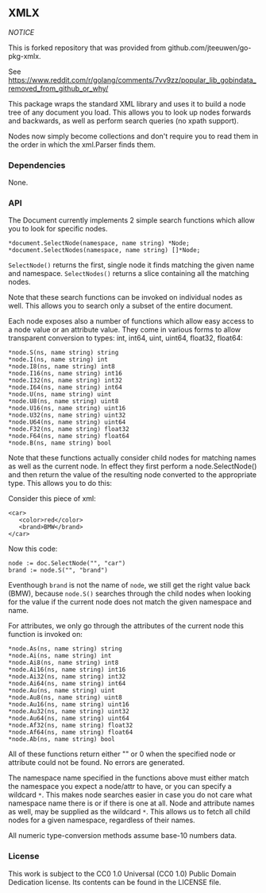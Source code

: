 ## XMLX

*NOTICE*

This is forked repository that was provided from github.com/jteeuwen/go-pkg-xmlx.

See https://www.reddit.com/r/golang/comments/7vv9zz/popular_lib_gobindata_removed_from_github_or_why/

This package wraps the standard XML library and uses it to build a node tree of
any document you load. This allows you to look up nodes forwards and backwards,
as well as perform search queries (no xpath support).

Nodes now simply become collections and don't require you to read them in the
order in which the xml.Parser finds them.


### Dependencies

None.


### API

The Document currently implements 2 simple search functions which allow you to
look for specific nodes.

    *document.SelectNode(namespace, name string) *Node;
    *document.SelectNodes(namespace, name string) []*Node;
 
`SelectNode()` returns the first, single node it finds matching the given name
and namespace. `SelectNodes()` returns a slice containing all the matching nodes.

Note that these search functions can be invoked on individual nodes as well.
This allows you to search only a subset of the entire document.

Each node exposes also a number of functions which allow easy access to a node
value or an attribute value. They come in various forms to allow transparent
conversion to types: int, int64, uint, uint64, float32, float64:

    *node.S(ns, name string) string
    *node.I(ns, name string) int
    *node.I8(ns, name string) int8
    *node.I16(ns, name string) int16
    *node.I32(ns, name string) int32
    *node.I64(ns, name string) int64
    *node.U(ns, name string) uint
    *node.U8(ns, name string) uint8
    *node.U16(ns, name string) uint16
    *node.U32(ns, name string) uint32
    *node.U64(ns, name string) uint64
    *node.F32(ns, name string) float32
    *node.F64(ns, name string) float64
    *node.B(ns, name string) bool

Note that these functions actually consider child nodes for matching names as
well as the current node. In effect they first perform a node.SelectNode() and
then return the value of the resulting node converted to the appropriate type.
This allows you to do this:

Consider this piece of xml:

    <car>
       <color>red</color>
       <brand>BMW</brand>
    </car>

Now this code:

    node := doc.SelectNode("", "car")
    brand := node.S("", "brand")

Eventhough `brand` is not the name of `node`, we still get the right value
back (BMW), because `node.S()` searches through the child nodes when looking
for the value if the current node does not match the given namespace and
name.

For attributes, we only go through the attributes of the current node this
function is invoked on:

    *node.As(ns, name string) string
    *node.Ai(ns, name string) int
    *node.Ai8(ns, name string) int8
    *node.Ai16(ns, name string) int16
    *node.Ai32(ns, name string) int32
    *node.Ai64(ns, name string) int64
    *node.Au(ns, name string) uint
    *node.Au8(ns, name string) uint8
    *node.Au16(ns, name string) uint16
    *node.Au32(ns, name string) uint32
    *node.Au64(ns, name string) uint64
    *node.Af32(ns, name string) float32
    *node.Af64(ns, name string) float64
    *node.Ab(ns, name string) bool

All of these functions return either "" or 0 when the specified node or
attribute could not be found. No errors are generated.

The namespace name specified in the functions above must either match the
namespace you expect a node/attr to have, or you can specify a wildcard `*`.
This makes node searches easier in case you do not care what namespace name
there is or if there is one at all. Node and attribute names as well, may
be supplied as the wildcard `*`. This allows us to fetch all child nodes for
a given namespace, regardless of their names.

All numeric type-conversion methods assume base-10 numbers data.


### License

This work is subject to the CC0 1.0 Universal (CC0 1.0) Public Domain Dedication
license. Its contents can be found in the LICENSE file.

